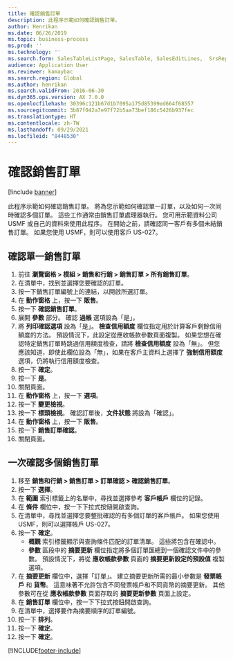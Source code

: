 ```yaml
---
title: 確認銷售訂單
description: 此程序示範如何確認銷售訂單。
author: Henrikan
ms.date: 06/26/2019
ms.topic: business-process
ms.prod: ''
ms.technology: ''
ms.search.form: SalesTableListPage, SalesTable, SalesEditLines,  SrsReportViewerForm, CustConfirmJournal, SysQueryForm, SysQueryFieldLookUp, SysLookup, SalesParmIdLookup, SalesUnconfirmedOrdersPart
audience: Application User
ms.reviewer: kamaybac
ms.search.region: Global
ms.author: henrikan
ms.search.validFrom: 2016-06-30
ms.dyn365.ops.version: AX 7.0.0
ms.openlocfilehash: 30396c121b67d1b7095a175d85399ed664f68557
ms.sourcegitcommit: 3b87f042a7e97f72b5aa73bef186c5426b937fec
ms.translationtype: HT
ms.contentlocale: zh-TW
ms.lasthandoff: 09/29/2021
ms.locfileid: "8448530"
---
```

# <a name="confirm-sales-orders"></a>確認銷售訂單

[!include [banner](../../includes/banner.md)]

此程序示範如何確認銷售訂單。 將為您示範如何確認單一訂單，以及如何一次同時確認多個訂單。 這些工作通常由銷售訂單處理器執行。 您可用示範資料公司 USMF 或自己的資料來使用此程序。 在開始之前，請確認同一客戶有多個未結銷售訂單。 如果您使用 USMF，則可以使用客戶 US-027。


## <a name="confirm-a-single-sales-order"></a>確認單一銷售訂單
1. 前往 **瀏覽窗格 > 模組 > 銷售和行銷 > 銷售訂單 > 所有銷售訂單**。
2. 在清單中，找到並選擇您要確認的訂單。
3. 按一下銷售訂單編號上的連結，以開啟所選訂單。
4. 在 **動作窗格** 上，按一下 **販售**。
5. 按一下 **確認銷售訂單**。
6. 展開 **參數** 部分。 確認 **過帳** 選項設為「是」。  
7. 將 **列印確認選項** 設為「是」。 **檢查信用額度** 欄位指定用於計算客戶剩餘信用額度的方法。 預設情況下，此設定從應收帳款參數頁面複製。 如果您想在確認特定銷售訂單時跳過信用額度檢查，請將 **檢查信用額度** 設為「無」。 但您應該知道，即使此欄位設為「無」，如果在客戶主資料上選擇了 **強制信用額度** 選項，仍將執行信用額度檢查。 
8. 按一下 **確定**。
9. 按一下 **是**。
10. 關閉頁面。
11. 在 **動作窗格** 上，按一下 **選項**。
12. 按一下 **變更檢視**。
13. 按一下 **標頭檢視**。 確認訂單後，**文件狀態** 將設為「確認」。 
14. 在 **動作窗格** 上，按一下 **販售**。
15. 按一下 **銷售訂單確認**。
16. 關閉頁面。

## <a name="confirm-multiple-sales-orders-at-once"></a>一次確認多個銷售訂單
1. 移至 **銷售和行銷 > 銷售訂單 > 訂單確認 > 確認銷售訂單**。
2. 按一下 **選擇**。
3. 在 **範圍** 索引標籤上的名單中，尋找並選擇參考 **客戶帳戶** 欄位的記錄。
4. 在 **條件** 欄位中，按一下下拉式按鈕開啟查詢。
5. 在清單中，尋找並選擇您要整批確認的有多個訂單的客戶帳戶。 如果您使用 USMF，則可以選擇帳戶 US-027。  
6. 按一下 **確定**。
    - **概觀** 索引標籤顯示與查詢條件匹配的訂單清單。 這些將包含在確認中。  
    - **參數** 區段中的 **摘要更新** 欄位指定將多個訂單匯總到一個確認文件中的參數。 預設情況下，將從 **應收帳款參數** 頁面的 **摘要更新設定的預設值** 複製選項。  
7. 在 **摘要更新** 欄位中，選擇「訂單」。 建立摘要更新所需的最小參數是 **發票帳戶** 和 **貨幣**。 這意味著不允許包含不同發票帳戶和不同貨幣的摘要更新。 其他參數可在從 **應收帳款參數** 頁面存取的 **摘要更新參數** 頁面上設定。 
8. 在 **銷售訂單** 欄位中，按一下下拉式按鈕開啟查詢。
9. 在清單中，選擇要作為摘要順序的訂單編號。
10. 按一下 **排列**。
11. 按一下 **確定**。
12. 按一下 **確定**。



[!INCLUDE[footer-include](../../../includes/footer-banner.md)]